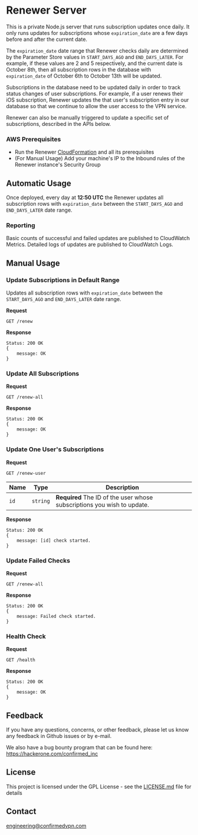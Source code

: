 # Renewer Server

This is a private Node.js server that runs subscription updates once daily. It only runs updates for subscriptions whose `expiration_date` are a few days before and after the current date.

The `expiration_date` date range that Renewer checks daily are determined by the Parameter Store values in `START_DAYS_AGO` and `END_DAYS_LATER`. For example, if these values are 2 and 5 respectively, and the current date is October 8th, then all subscription rows in the database with `expiration_date` of October 6th to October 13th will be updated.

Subscriptions in the database need to be updated daily in order to track status changes of user subscriptions. For example, if a user renews their iOS subscription, Renewer updates the that user's subscription entry in our database so that we continue to allow the user access to the VPN service.

Renewer can also be manually triggered to update a specific set of subscriptions, described in the APIs below. 

### AWS Prerequisites

* Run the Renewer [CloudFormation](https://github.com/confirmedcode/Server-CloudFormation) and all its prerequisites
* (For Manual Usage) Add your machine's IP to the Inbound rules of the Renewer instance's Security Group

## Automatic Usage

Once deployed, every day at __12:50 UTC__ the Renewer updates all subscription rows with `expiration_date` between the `START_DAYS_AGO` and `END_DAYS_LATER` date range.

### Reporting
Basic counts of successful and failed updates are published to CloudWatch Metrics. Detailed logs of updates are published to CloudWatch Logs.

## Manual Usage

### Update Subscriptions in Default Range
Updates all subscription rows with `expiration_date` between the `START_DAYS_AGO` and `END_DAYS_LATER` date range.

__Request__

```
GET /renew
```

__Response__

```
Status: 200 OK
{
	message: OK
}
```

### Update All Subscriptions

__Request__

```
GET /renew-all
```

__Response__

```
Status: 200 OK
{
	message: OK
}
```

### Update One User's Subscriptions
__Request__

```
GET /renew-user
```

Name | Type | Description
--- | --- | ---
`id`| `string` | __Required__ The ID of the user whose subscriptions you wish to update.

__Response__

```
Status: 200 OK
{
	message: [id] check started.
}
```

### Update Failed Checks

__Request__

```
GET /renew-all
```

__Response__

```
Status: 200 OK
{
	message: Failed check started.
}
```

### Health Check
__Request__

```
GET /health
```

__Response__

```
Status: 200 OK
{
	message: OK
}
```

## Feedback
If you have any questions, concerns, or other feedback, please let us know any feedback in Github issues or by e-mail.

We also have a bug bounty program that can be found here: https://hackerone.com/confirmed_inc

## License

This project is licensed under the GPL License - see the [LICENSE.md](LICENSE.md) file for details

## Contact

<engineering@confirmedvpn.com>